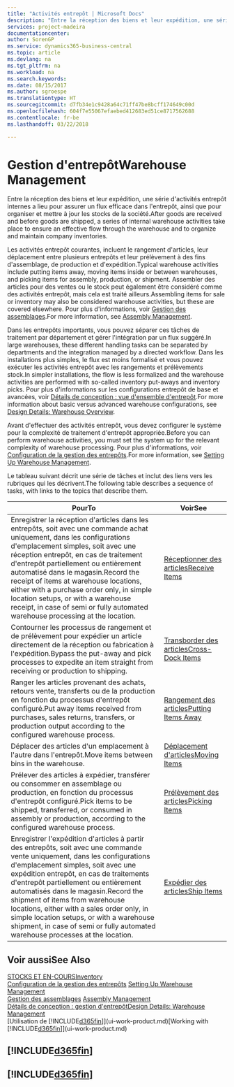 ```yaml
---
title: "Activités entrepôt | Microsoft Docs"
description: "Entre la réception des biens et leur expédition, une série d'activités entrepôt internes a lieu pour assurer un flux efficace dans l'entrepôt, ainsi que pour organiser et mettre à jour les stocks de la société."
services: project-madeira
documentationcenter: 
author: SorenGP
ms.service: dynamics365-business-central
ms.topic: article
ms.devlang: na
ms.tgt_pltfrm: na
ms.workload: na
ms.search.keywords: 
ms.date: 08/15/2017
ms.author: sgroespe
ms.translationtype: HT
ms.sourcegitcommit: d7fb34e1c9428a64c71ff47be8bcff174649c00d
ms.openlocfilehash: 604f7e55067efaebed412683ed51ce8717562688
ms.contentlocale: fr-be
ms.lasthandoff: 03/22/2018

---
```

# <a name="warehouse-management"></a><span data-ttu-id="fcd74-103">Gestion d'entrepôt</span><span class="sxs-lookup"><span data-stu-id="fcd74-103">Warehouse Management</span></span>
<span data-ttu-id="fcd74-104">Entre la réception des biens et leur expédition, une série d'activités entrepôt internes a lieu pour assurer un flux efficace dans l'entrepôt, ainsi que pour organiser et mettre à jour les stocks de la société.</span><span class="sxs-lookup"><span data-stu-id="fcd74-104">After goods are received and before goods are shipped, a series of internal warehouse activities take place to ensure an effective flow through the warehouse and to organize and maintain company inventories.</span></span>

<span data-ttu-id="fcd74-105">Les activités entrepôt courantes, incluent le rangement d'articles, leur déplacement entre plusieurs entrepôts et leur prélèvement à des fins d'assemblage, de production et d'expédition.</span><span class="sxs-lookup"><span data-stu-id="fcd74-105">Typical warehouse activities include putting items away, moving items inside or between warehouses, and picking items for assembly, production, or shipment.</span></span> <span data-ttu-id="fcd74-106">Assembler des articles pour des ventes ou le stock peut également être considéré comme des activités entrepôt, mais cela est traité ailleurs.</span><span class="sxs-lookup"><span data-stu-id="fcd74-106">Assembling items for sale or inventory may also be considered warehouse activities, but these are covered elsewhere.</span></span> <span data-ttu-id="fcd74-107">Pour plus d'informations, voir [Gestion des assemblages](assembly-assemble-items.md).</span><span class="sxs-lookup"><span data-stu-id="fcd74-107">For more information, see [Assembly Management](assembly-assemble-items.md).</span></span>  

<span data-ttu-id="fcd74-108">Dans les entrepôts importants, vous pouvez séparer ces tâches de traitement par département et gérer l'intégration par un flux suggéré.</span><span class="sxs-lookup"><span data-stu-id="fcd74-108">In large warehouses, these different handling tasks can be separated by departments and the integration managed by a directed workflow.</span></span> <span data-ttu-id="fcd74-109">Dans les installations plus simples, le flux est moins formalisé et vous pouvez exécuter les activités entrepôt avec les rangements et prélèvements stock.</span><span class="sxs-lookup"><span data-stu-id="fcd74-109">In simpler installations, the flow is less formalized and the warehouse activities are performed with so-called inventory put-aways and inventory picks.</span></span> <span data-ttu-id="fcd74-110">Pour plus d'informations sur les configurations entrepôt de base et avancées, voir [Détails de conception : vue d'ensemble d'entrepôt](design-details-warehouse-overview.md).</span><span class="sxs-lookup"><span data-stu-id="fcd74-110">For more information about basic versus advanced warehouse configurations, see [Design Details: Warehouse Overview](design-details-warehouse-overview.md).</span></span>

<span data-ttu-id="fcd74-111">Avant d'effectuer des activités entrepôt, vous devez configurer le système pour la complexité de traitement d'entrepôt appropriée.</span><span class="sxs-lookup"><span data-stu-id="fcd74-111">Before you can perform warehouse activities, you must set the system up for the relevant complexity of warehouse processing.</span></span> <span data-ttu-id="fcd74-112">Pour plus d'informations, voir [Configuration de la gestion des entrepôts](warehouse-setup-warehouse.md).</span><span class="sxs-lookup"><span data-stu-id="fcd74-112">For more information, see [Setting Up Warehouse Management](warehouse-setup-warehouse.md).</span></span>

 <span data-ttu-id="fcd74-113">Le tableau suivant décrit une série de tâches et inclut des liens vers les rubriques qui les décrivent.</span><span class="sxs-lookup"><span data-stu-id="fcd74-113">The following table describes a sequence of tasks, with links to the topics that describe them.</span></span>   

|<span data-ttu-id="fcd74-114">**Pour**</span><span class="sxs-lookup"><span data-stu-id="fcd74-114">**To**</span></span>|<span data-ttu-id="fcd74-115">**Voir**</span><span class="sxs-lookup"><span data-stu-id="fcd74-115">**See**</span></span>|  
|------------|-------------|  
|<span data-ttu-id="fcd74-116">Enregistrer la réception d'articles dans les entrepôts, soit avec une commande achat uniquement, dans les configurations d'emplacement simples, soit avec une réception entrepôt, en cas de traitement d'entrepôt partiellement ou entièrement automatisé dans le magasin.</span><span class="sxs-lookup"><span data-stu-id="fcd74-116">Record the receipt of items at warehouse locations, either with a purchase order only, in simple location setups, or with a warehouse receipt, in case of semi or fully automated warehouse processing at the location.</span></span>|[<span data-ttu-id="fcd74-117">Réceptionner des articles</span><span class="sxs-lookup"><span data-stu-id="fcd74-117">Receive Items</span></span>](warehouse-how-receive-items.md)|
|<span data-ttu-id="fcd74-118">Contourner les processus de rangement et de prélèvement pour expédier un article directement de la réception ou fabrication à l'expédition.</span><span class="sxs-lookup"><span data-stu-id="fcd74-118">Bypass the put-away and pick processes to expedite an item straight from receiving or production to shipping.</span></span>|[<span data-ttu-id="fcd74-119">Transborder des articles</span><span class="sxs-lookup"><span data-stu-id="fcd74-119">Cross-Dock Items</span></span>](warehouse-how-to-cross-dock-items.md)|    
|<span data-ttu-id="fcd74-120">Ranger les articles provenant des achats, retours vente, transferts ou de la production en fonction du processus d'entrepôt configuré.</span><span class="sxs-lookup"><span data-stu-id="fcd74-120">Put away items received from purchases, sales returns, transfers, or production output according to the configured warehouse process.</span></span>|[<span data-ttu-id="fcd74-121">Rangement des articles</span><span class="sxs-lookup"><span data-stu-id="fcd74-121">Putting Items Away</span></span>](warehouse-put-away-items.md)|
|<span data-ttu-id="fcd74-122">Déplacer des articles d'un emplacement à l'autre dans l'entrepôt.</span><span class="sxs-lookup"><span data-stu-id="fcd74-122">Move items between bins in the warehouse.</span></span>|[<span data-ttu-id="fcd74-123">Déplacement d'articles</span><span class="sxs-lookup"><span data-stu-id="fcd74-123">Moving Items</span></span>](warehouse-move-items.md)|
|<span data-ttu-id="fcd74-124">Prélever des articles à expédier, transférer ou consommer en assemblage ou production, en fonction du processus d'entrepôt configuré.</span><span class="sxs-lookup"><span data-stu-id="fcd74-124">Pick items to be shipped, transferred, or consumed in assembly or production, according to the configured warehouse process.</span></span>|[<span data-ttu-id="fcd74-125">Prélèvement des articles</span><span class="sxs-lookup"><span data-stu-id="fcd74-125">Picking Items</span></span>](warehouse-pick-items.md)|
|<span data-ttu-id="fcd74-126">Enregistrer l'expédition d'articles à partir des entrepôts, soit avec une commande vente uniquement, dans les configurations d'emplacement simples, soit avec une expédition entrepôt, en cas de traitements d'entrepôt partiellement ou entièrement automatisés dans le magasin.</span><span class="sxs-lookup"><span data-stu-id="fcd74-126">Record the shipment of items from warehouse locations, either with a sales order only, in simple location setups, or with a warehouse shipment, in case of semi or fully automated warehouse processes at the location.</span></span>|[<span data-ttu-id="fcd74-127">Expédier des articles</span><span class="sxs-lookup"><span data-stu-id="fcd74-127">Ship Items</span></span>](warehouse-how-ship-items.md)|  

## <a name="see-also"></a><span data-ttu-id="fcd74-128">Voir aussi</span><span class="sxs-lookup"><span data-stu-id="fcd74-128">See Also</span></span>  
[<span data-ttu-id="fcd74-129">STOCKS ET EN-COURS</span><span class="sxs-lookup"><span data-stu-id="fcd74-129">Inventory</span></span>](inventory-manage-inventory.md)  
<span data-ttu-id="fcd74-130">[Configuration de la gestion des entrepôts](warehouse-setup-warehouse.md)   </span><span class="sxs-lookup"><span data-stu-id="fcd74-130">[Setting Up Warehouse Management](warehouse-setup-warehouse.md)   </span></span>  
<span data-ttu-id="fcd74-131">[Gestion des assemblages](assembly-assemble-items.md)  </span><span class="sxs-lookup"><span data-stu-id="fcd74-131">[Assembly Management](assembly-assemble-items.md)  </span></span>  
[<span data-ttu-id="fcd74-132">Détails de conception : gestion d'entrepôt</span><span class="sxs-lookup"><span data-stu-id="fcd74-132">Design Details: Warehouse Management</span></span>](design-details-warehouse-management.md)  
<span data-ttu-id="fcd74-133">[Utilisation de [!INCLUDE[d365fin](includes/d365fin_md.md)]](ui-work-product.md)</span><span class="sxs-lookup"><span data-stu-id="fcd74-133">[Working with [!INCLUDE[d365fin](includes/d365fin_md.md)]](ui-work-product.md)</span></span>  

## [!INCLUDE[d365fin](includes/free_trial_md.md)]  
## [!INCLUDE[d365fin](includes/training_link_md.md)]

